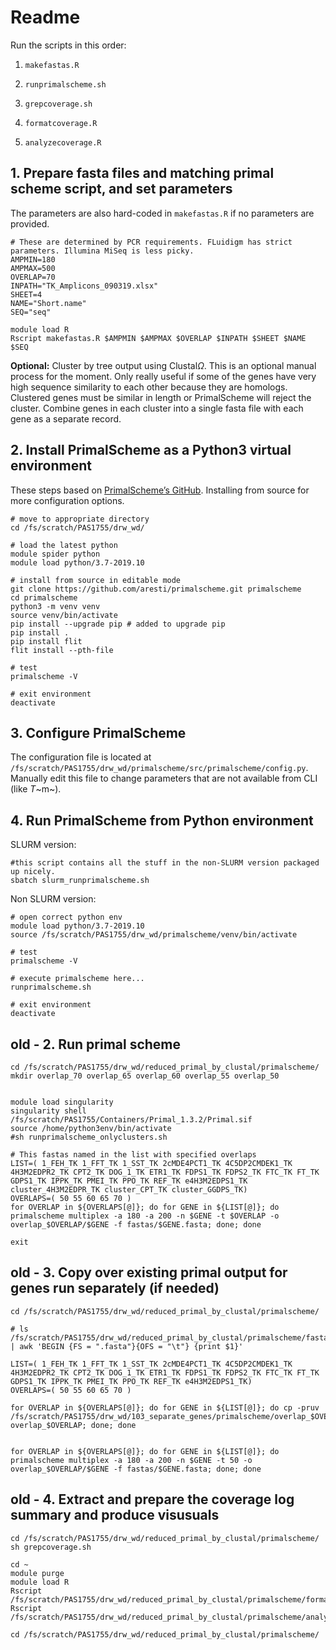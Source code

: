 # Readme

Run the scripts in this order:

1. `makefastas.R`

2. `runprimalscheme.sh`
3. `grepcoverage.sh`
4. `formatcoverage.R`
5. `analyzecoverage.R`

## 1. Prepare fasta files and matching primal scheme script, and set parameters

The parameters are also hard-coded in `makefastas.R` if no parameters are provided.

```{shell}
# These are determined by PCR requirements. FLuidigm has strict parameters. Illumina MiSeq is less picky.
AMPMIN=180
AMPMAX=500
OVERLAP=70
INPATH="TK_Amplicons_090319.xlsx"
SHEET=4
NAME="Short.name"
SEQ="seq"

module load R
Rscript makefastas.R $AMPMIN $AMPMAX $OVERLAP $INPATH $SHEET $NAME $SEQ
```

**Optional:** Cluster by tree output using Clustal$\Omega$. This is an optional manual process for the moment. Only really useful if some of the genes have very high sequence similarity to each other because they are homologs. Clustered genes must be similar in length or PrimalScheme will reject the cluster. Combine genes in each cluster into a single fasta file with each gene as a separate record.

## 2. Install PrimalScheme as a Python3 virtual environment

These steps based on [PrimalScheme’s GitHub](https://github.com/aresti/primalscheme/blob/master/README.md). Installing from source for more configuration options.

```shell
# move to appropriate directory
cd /fs/scratch/PAS1755/drw_wd/

# load the latest python
module spider python
module load python/3.7-2019.10

# install from source in editable mode
git clone https://github.com/aresti/primalscheme.git primalscheme
cd primalscheme
python3 -m venv venv
source venv/bin/activate
pip install --upgrade pip # added to upgrade pip
pip install .
pip install flit
flit install --pth-file

# test
primalscheme -V

# exit environment
deactivate

```



## 3. Configure PrimalScheme

The configuration file is located at `/fs/scratch/PAS1755/drw_wd/primalscheme/src/primalscheme/config.py`. Manually edit this file to change parameters that are not available from CLI (like *T*~m~).



## 4. Run PrimalScheme from Python environment

SLURM version:

```{shell}
#this script contains all the stuff in the non-SLURM version packaged up nicely.
sbatch slurm_runprimalscheme.sh
```



Non SLURM version:

```shell
# open correct python env
module load python/3.7-2019.10
source /fs/scratch/PAS1755/drw_wd/primalscheme/venv/bin/activate

# test
primalscheme -V

# execute primalscheme here...
runprimalscheme.sh

# exit environment
deactivate

```



## old - 2. Run primal scheme

```{shell}
cd /fs/scratch/PAS1755/drw_wd/reduced_primal_by_clustal/primalscheme/
mkdir overlap_70 overlap_65 overlap_60 overlap_55 overlap_50


module load singularity
singularity shell /fs/scratch/PAS1755/Containers/Primal_1.3.2/Primal.sif
source /home/python3env/bin/activate
#sh runprimalscheme_onlyclusters.sh

# This fastas named in the list with specified overlaps
LIST=( 1_FEH_TK 1_FFT_TK 1_SST_TK 2cMDE4PCT1_TK 4C5DP2CMDEK1_TK 4H3M2EDPR2_TK CPT2_TK DOG_1_TK ETR1_TK FDPS1_TK FDPS2_TK FTC_TK FT_TK GDPS1_TK IPPK_TK PMEI_TK PPO_TK REF_TK e4H3M2EDPS1_TK cluster_4H3M2EDPR_TK cluster_CPT_TK cluster_GGDPS_TK)
OVERLAPS=( 50 55 60 65 70 )
for OVERLAP in ${OVERLAPS[@]}; do for GENE in ${LIST[@]}; do primalscheme multiplex -a 180 -a 200 -n $GENE -t $OVERLAP -o overlap_$OVERLAP/$GENE -f fastas/$GENE.fasta; done; done

exit

```



## old - 3. Copy over existing primal output for genes run separately (if needed)

```{shell}
cd /fs/scratch/PAS1755/drw_wd/reduced_primal_by_clustal/primalscheme/

# ls /fs/scratch/PAS1755/drw_wd/reduced_primal_by_clustal/primalscheme/fastas | awk 'BEGIN {FS = ".fasta"}{OFS = "\t"} {print $1}'

LIST=( 1_FEH_TK 1_FFT_TK 1_SST_TK 2cMDE4PCT1_TK 4C5DP2CMDEK1_TK 4H3M2EDPR2_TK CPT2_TK DOG_1_TK ETR1_TK FDPS1_TK FDPS2_TK FTC_TK FT_TK GDPS1_TK IPPK_TK PMEI_TK PPO_TK REF_TK e4H3M2EDPS1_TK)
OVERLAPS=( 50 55 60 65 70 )

for OVERLAP in ${OVERLAPS[@]}; do for GENE in ${LIST[@]}; do cp -pruv /fs/scratch/PAS1755/drw_wd/103_separate_genes/primalscheme/overlap_$OVERLAP/$GENE overlap_$OVERLAP; done; done


for OVERLAP in ${OVERLAPS[@]}; do for GENE in ${LIST[@]}; do primalscheme multiplex -a 180 -a 200 -n $GENE -t 50 -o overlap_$OVERLAP/$GENE -f fastas/$GENE.fasta; done; done
```



## old - 4. Extract and prepare the coverage log summary and produce visusuals

```{shell}
cd /fs/scratch/PAS1755/drw_wd/reduced_primal_by_clustal/primalscheme/
sh grepcoverage.sh

cd ~
module purge
module load R
Rscript /fs/scratch/PAS1755/drw_wd/reduced_primal_by_clustal/primalscheme/formatcoverage.R
Rscript /fs/scratch/PAS1755/drw_wd/reduced_primal_by_clustal/primalscheme/analyzecoverage.R

cd /fs/scratch/PAS1755/drw_wd/reduced_primal_by_clustal/primalscheme/

```

